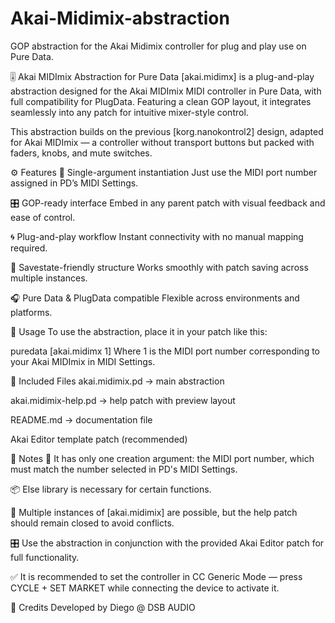 # Akai-Midimix-abstraction
GOP abstraction for the Akai Midimix controller for plug and play use on Pure Data.

🎚️ Akai MIDImix Abstraction for Pure Data
[akai.midimx] is a plug-and-play abstraction designed for the Akai MIDImix MIDI controller in Pure Data, with full compatibility for PlugData. Featuring a clean GOP layout, it integrates seamlessly into any patch for intuitive mixer-style control.

This abstraction builds on the previous [korg.nanokontrol2] design, adapted for Akai MIDImix — a controller without transport buttons but packed with faders, knobs, and mute switches.

⚙️ Features
🧩 Single-argument instantiation Just use the MIDI port number assigned in PD’s MIDI Settings.

🎛️ GOP-ready interface Embed in any parent patch with visual feedback and ease of control.

🌀 Plug-and-play workflow Instant connectivity with no manual mapping required.

💾 Savestate-friendly structure Works smoothly with patch saving across multiple instances.

🎧 Pure Data & PlugData compatible Flexible across environments and platforms.

🧰 Usage
To use the abstraction, place it in your patch like this:

puredata
[akai.midimx 1]
Where 1 is the MIDI port number corresponding to your Akai MIDImix in MIDI Settings.

📁 Included Files
akai.midimix.pd → main abstraction

akai.midimix-help.pd → help patch with preview layout

README.md → documentation file

Akai Editor template patch (recommended)

📝 Notes
🔢 It has only one creation argument: the MIDI port number, which must match the number selected in PD's MIDI Settings.

📦 Else library is necessary for certain functions.

🧿 Multiple instances of [akai.midimix] are possible, but the help patch should remain closed to avoid conflicts.

🎛️ Use the abstraction in conjunction with the provided Akai Editor patch for full functionality.

✅ It is recommended to set the controller in CC Generic Mode — press CYCLE + SET MARKET while connecting the device to activate it.

👤 Credits
Developed by Diego @ DSB AUDIO
